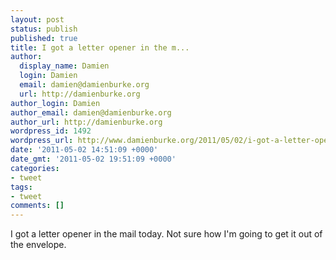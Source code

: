 ```yaml
---
layout: post
status: publish
published: true
title: I got a letter opener in the m...
author:
  display_name: Damien
  login: Damien
  email: damien@damienburke.org
  url: http://damienburke.org
author_login: Damien
author_email: damien@damienburke.org
author_url: http://damienburke.org
wordpress_id: 1492
wordpress_url: http://www.damienburke.org/2011/05/02/i-got-a-letter-opener-in-the-m/
date: '2011-05-02 14:51:09 +0000'
date_gmt: '2011-05-02 19:51:09 +0000'
categories:
- tweet
tags:
- tweet
comments: []
---
```

<p>I got a letter opener in the mail today. Not sure how I'm going to get it out of the envelope.</p>
